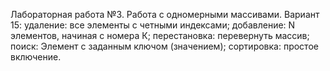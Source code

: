 Лабораторная работа №3. Работа с одномерными массивами.
Вариант 15:
удаление: все элементы с четными индексами;
добавление: N элементов, начиная с номера К;
перестановка: перевернуть массив;
поиск: Элемент с заданным ключом (значением);
сортировка: простое включение.
